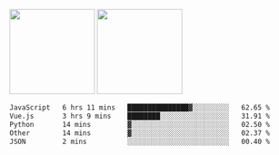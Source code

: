 <img src="https://github-readme-stats.vercel.app/api?username=Dream4ever&count_private=true&show_icons=true&theme=tokyonight" height="150" /> <img src="https://github-readme-stats.vercel.app/api/top-langs/?username=Dream4ever&count_private=true&show_icons=true&theme=tokyonight&langs_count=5&layout=compact" height="150" />

<!--START_SECTION:waka-->

```txt
JavaScript   6 hrs 11 mins   ███████████████▓░░░░░░░░░   62.65 %
Vue.js       3 hrs 9 mins    ████████░░░░░░░░░░░░░░░░░   31.91 %
Python       14 mins         ▓░░░░░░░░░░░░░░░░░░░░░░░░   02.50 %
Other        14 mins         ▓░░░░░░░░░░░░░░░░░░░░░░░░   02.37 %
JSON         2 mins          ░░░░░░░░░░░░░░░░░░░░░░░░░   00.40 %
```

<!--END_SECTION:waka-->
